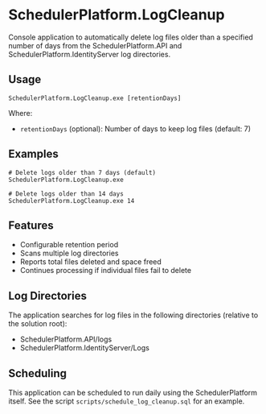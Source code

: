 # SchedulerPlatform.LogCleanup

Console application to automatically delete log files older than a specified number of days from the SchedulerPlatform.API and SchedulerPlatform.IdentityServer log directories.

## Usage

```
SchedulerPlatform.LogCleanup.exe [retentionDays]
```

Where:
- `retentionDays` (optional): Number of days to keep log files (default: 7)

## Examples

```
# Delete logs older than 7 days (default)
SchedulerPlatform.LogCleanup.exe

# Delete logs older than 14 days
SchedulerPlatform.LogCleanup.exe 14
```

## Features

- Configurable retention period
- Scans multiple log directories
- Reports total files deleted and space freed
- Continues processing if individual files fail to delete

## Log Directories

The application searches for log files in the following directories (relative to the solution root):
- SchedulerPlatform.API/logs
- SchedulerPlatform.IdentityServer/Logs

## Scheduling

This application can be scheduled to run daily using the SchedulerPlatform itself. See the script `scripts/schedule_log_cleanup.sql` for an example.
